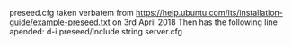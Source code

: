 preseed.cfg taken verbatem from https://help.ubuntu.com/lts/installation-guide/example-preseed.txt on 3rd April 2018
Then has the following line apended:
d-i preseed/include string server.cfg